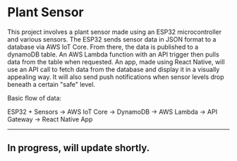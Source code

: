 # Plant Sensor
This project involves a plant sensor made using an ESP32 microcontroller and various sensors. The ESP32 sends sensor data in JSON format to a database via AWS IoT Core. From there, the data is published to a dynamoDB table. An AWS Lambda function with an API trigger then pulls data from the table when requested. An app, made using React Native, will use an API call to fetch data from the database and display it in a visually appealing way. It will also send push notifications when sensor levels drop beneath a certain "safe" level. 

Basic flow of data:

ESP32 + Sensors → AWS IoT Core → DynamoDB → AWS Lambda → API Gateway → React Native App

---
## In progress, will update shortly. 


